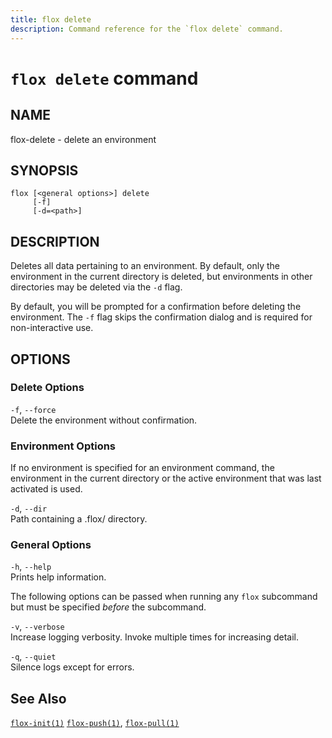 ```yaml
---
title: flox delete
description: Command reference for the `flox delete` command.
---
```


# `flox delete` command

## NAME

flox-delete - delete an environment

## SYNOPSIS

    flox [<general options>] delete
         [-f]
         [-d=<path>]

## DESCRIPTION

Deletes all data pertaining to an environment. By default, only the
environment in the current directory is deleted, but environments in
other directories may be deleted via the `-d` flag.

By default, you will be prompted for a confirmation before deleting the
environment. The `-f` flag skips the confirmation dialog and is required
for non-interactive use.

## OPTIONS

### Delete Options

`-f`, `--force`  
Delete the environment without confirmation.

<!-- Copied from ./include/environment-options.md
     `flox delete` deos not currently handle remote environments
     Replace with an include once support is added.
 -->

### Environment Options

If no environment is specified for an environment command, the
environment in the current directory or the active environment that was
last activated is used.

`-d`, `--dir`  
Path containing a .flox/ directory.

### General Options

`-h`, `--help`  
Prints help information.

The following options can be passed when running any `flox` subcommand
but must be specified *before* the subcommand.

`-v`, `--verbose`  
Increase logging verbosity. Invoke multiple times for increasing detail.

`-q`, `--quiet`  
Silence logs except for errors.

## See Also

[`flox-init(1)`](./flox-init.md) [`flox-push(1)`](./flox-push.md),
[`flox-pull(1)`](./flox-pull.md)
